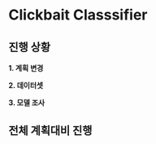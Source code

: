 Clickbait Classsifier
=====================  

## 진행 상황

**1. 계획 변경**  

**2. 데이터셋** 

**3. 모델 조사**  

## 전체 계획대비 진행 
